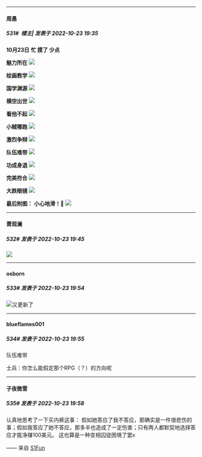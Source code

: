

*****

####  周愚  
##### 531#         楼主| 发表于 2022-10-23 19:35

<strong>10月23日</strong>
<strong>忙 摸了 少点</strong>

<strong>魅力所在</strong>
<strong><img src="https://p.sda1.dev/7/9c1f6e348b467dcaf0f355ef884db4f1/yande.png" referrerpolicy="no-referrer"></strong>

<strong>绘画教学</strong>
<strong><img src="https://p.sda1.dev/7/029e958b2d15091bbeb0227b2f90a627/amogus.gif" referrerpolicy="no-referrer"></strong>

<strong>国学渊源</strong>
<strong><img src="https://p.sda1.dev/7/1ce26add9b11161cbc56b867c0eafc42/escalate.png" referrerpolicy="no-referrer"></strong>

<strong>横空出世</strong>
<strong><img src="https://p.sda1.dev/7/90e844b8bda2601135db3b022ee30076/liz.jpg" referrerpolicy="no-referrer"></strong>

<strong>看他不起</strong>
<strong><img src="https://p.sda1.dev/7/6c2976ca5bbe76e1362ec14cbb91c6ea/feye.png" referrerpolicy="no-referrer"></strong>

<strong>小贼哪跑</strong>
<strong><img src="https://p.sda1.dev/7/adc5c90029663af6e368f1897c4ba945/parrot.gif" referrerpolicy="no-referrer"></strong>

<strong>激烈争辩</strong>
<strong><img src="https://p.sda1.dev/7/aa4a31409f22aadad6145a44149c89fe/panty.png" referrerpolicy="no-referrer"></strong>

<strong>队伍难带</strong>
<strong><img src="https://p.sda1.dev/7/1adad8460145e067dae360446fb8b78f/rocket.jpg" referrerpolicy="no-referrer"></strong>

<strong>功成身退</strong>
<strong><img src="https://p.sda1.dev/7/40e1579e00ceb7fe7dc6ee25053a1d36/truss.png" referrerpolicy="no-referrer"></strong>

<strong>完美符合</strong>
<strong><img src="https://p.sda1.dev/7/6a61382abcac3fe505e2588af0b09bd3/seal.png" referrerpolicy="no-referrer"></strong>

<strong>大跌眼镜</strong>
<strong><img src="https://p.sda1.dev/7/42cd60b605806ae1e4c29ec2ff1c735f/bayo.png" referrerpolicy="no-referrer"></strong>

<strong>最后附图：</strong>
<strong>小心地滑！</strong><strong>🐖</strong>
<strong><img src="https://p.sda1.dev/7/978d74f8e0de3881361cb82ecf23587e/slide.gif" referrerpolicy="no-referrer"></strong>



*****

####  萧观澜  
##### 532#       发表于 2022-10-23 19:45

<img src="https://static.saraba1st.com/image/smiley/face2017/057.png" referrerpolicy="no-referrer">



*****

####  osborn  
##### 533#       发表于 2022-10-23 19:54

<img src="https://static.saraba1st.com/image/smiley/face2017/072.png" referrerpolicy="no-referrer">又更新了

*****

####  blueflames001  
##### 534#       发表于 2022-10-23 19:55

队伍难带

士兵：你怎么能假定那个RPG（？）的方向呢

*****

####  子夜微雪  
##### 535#       发表于 2022-10-23 19:58

认真地思考了一下买内裤这事：
假如她答应了我不答应，那确实是一件很悲伤的事；假如我答应了她不答应，那多半也造成了一定伤害；只有两人都默契地选择答应才能净赚100美元。
这也算是一种变相囚徒困境了罢x

—— 来自 [S1Fun](https://s1fun.koalcat.com)

